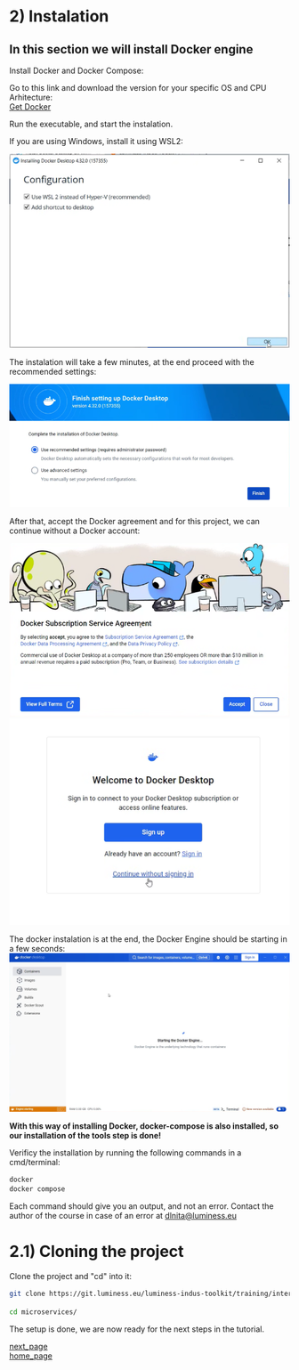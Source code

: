 # 2) Instalation

## In this section we will install Docker engine


Install Docker and Docker Compose:

Go to this link and download the version for your specific OS and CPU Arhitecture:\
[Get Docker](https://docs.docker.com/get-docker/)

Run the executable, and start the instalation.

If you are using Windows, install it using WSL2:

![wsl2 install](./images/install_docker.png)

The instalation will take a few minutes, at the end proceed with the recommended settings:

![default settings](./images/recommended_settings.png)

After that, accept the Docker agreement and for this project, we can continue without a Docker account:

![agreemenet](./images/accept_docker.png)
![no account](./images/no_sign_in.png)


The docker instalation is at the end, the Docker Engine should be starting in a few seconds:\
![engine starting](./images/docker_engine_strating.png)



**With this way of installing Docker, docker-compose is also installed, so our installation of the tools step is done!**

Verificy the installation by running the following commands in a cmd/terminal:

```bash
docker
docker compose
```

Each command should give you an output, and not an error. Contact the author of the course in case of an error at dlnita@luminess.eu

# 2.1) Cloning the project

Clone the project and "cd" into it:
```bash
git clone https://git.luminess.eu/luminess-indus-toolkit/training/internship2024/microservices-course/microservices.git

cd microservices/
```

The setup is done, we are now ready for the next steps in the tutorial.

[next_page](./DOCKERFILES.md) \
[home_page](../README.md)
